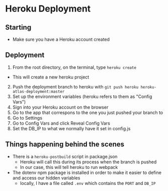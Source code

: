 # Heroku Deployment

## Starting
- Make sure you have a Heroku account created

## Deployment
1. From the root directory, on the terminal, type `heroku create`
  - This will create a new heroku project
2. Push the deployment branch to heroku with `git push heroku heroku-atlas-deployment:master`
3. Set up the environment variables (heroku refers to them as "Config Vars")
  1. Sign into your Heroku account on the browser
  2. Go to the app that correspons to the one you just pushed your branch to
  3. Go to Settings
  4. Go to Config Vars and click Reveal Config Vars
  5. Set the DB_IP to what we normally have it set in config.js

## Things happening behind the scenes
- There is a `heroku-postbuild` script in package.json
  - Heroku will call this during its process when the branch is pushed
  - In our case, this will tell heroku to run webpack
- The dotenv npm package is installed in order to make it easier to define and access our hidden variables
  - locally, I have a file called `.env` which contains the `PORT` and `DB_IP`
